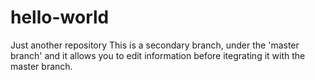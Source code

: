 # hello-world
Just another repository
This is a  secondary branch, under the 'master branch' and it allows you to edit information before itegrating it with the master branch.
